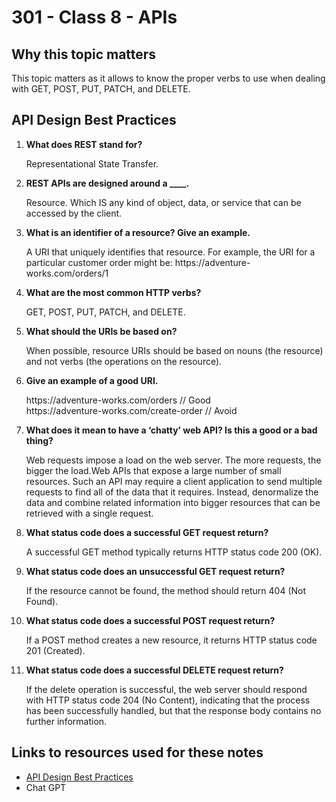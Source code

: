 # 301 - Class 8 - APIs

## Why this topic matters  

  This topic matters as it allows to know the proper verbs to use when dealing with GET, POST, PUT, PATCH, and DELETE.

## API Design Best Practices

1. **What does REST stand for?**

    Representational State Transfer.

2. **REST APIs are designed around a ____.**

    Resource. Which IS any kind of object, data, or service that can be accessed by the client.

3. **What is an identifier of a resource? Give an example.**  

    A URI that uniquely identifies that resource. For example, the URI for a particular customer order might be: https:\//adventure-works.com/orders/1

4. **What are the most common HTTP verbs?**

    GET, POST, PUT, PATCH, and DELETE.

5. **What should the URIs be based on?**  

    When possible, resource URIs should be based on nouns (the resource) and not verbs (the operations on the resource).  

6. **Give an example of a good URI.**  

    https:\//adventure-works.com/orders // Good  
    https:\//adventure-works.com/create-order // Avoid

7. **What does it mean to have a ‘chatty’ web API? Is this a good or a bad thing?**  

    Web requests impose a load on the web server. The more requests, the bigger the load.Web APIs that expose a large number of small resources. Such an API may require a client application to send multiple requests to find all of the data that it requires. Instead,  denormalize the data and combine related information into bigger resources that can be retrieved with a single request.

8. **What status code does a successful GET request return?**  

    A successful GET method typically returns HTTP status code 200 (OK).

9. **What status code does an unsuccessful GET request return?**  

    If the resource cannot be found, the method should return 404 (Not Found).

10. **What status code does a successful POST request return?**  

    If a POST method creates a new resource, it returns HTTP status code 201 (Created).

11. **What status code does a successful DELETE request return?**  

    If the delete operation is successful, the web server should respond with HTTP status code 204 (No Content), indicating that the process has been successfully handled, but that the response body contains no further information.

## Links to resources used for these notes

* [API Design Best Practices](https://learn.microsoft.com/en-us/azure/architecture/best-practices/api-design)
* Chat GPT
